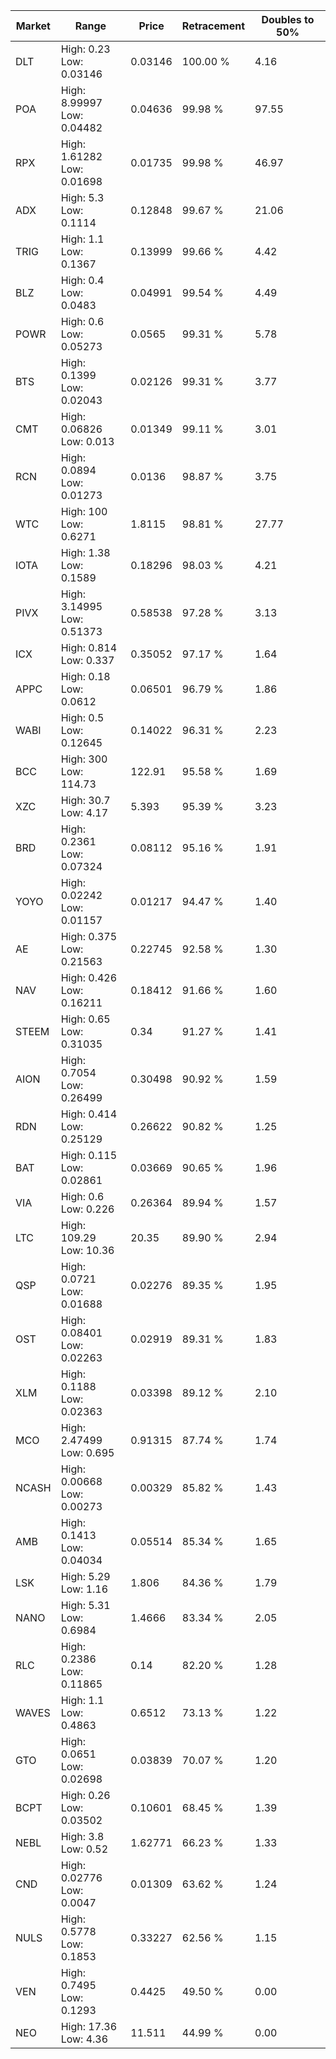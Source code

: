 | Market | Range | Price| Retracement | Doubles to 50% |
| --- | --- | --- | --- | --- |
| DLT | High: 0.23<br />Low: 0.03146 | 0.03146 | 100.00 % | 4.16 |
| POA | High: 8.99997<br />Low: 0.04482 | 0.04636 | 99.98 % | 97.55 |
| RPX | High: 1.61282<br />Low: 0.01698 | 0.01735 | 99.98 % | 46.97 |
| ADX | High: 5.3<br />Low: 0.1114 | 0.12848 | 99.67 % | 21.06 |
| TRIG | High: 1.1<br />Low: 0.1367 | 0.13999 | 99.66 % | 4.42 |
| BLZ | High: 0.4<br />Low: 0.0483 | 0.04991 | 99.54 % | 4.49 |
| POWR | High: 0.6<br />Low: 0.05273 | 0.0565 | 99.31 % | 5.78 |
| BTS | High: 0.1399<br />Low: 0.02043 | 0.02126 | 99.31 % | 3.77 |
| CMT | High: 0.06826<br />Low: 0.013 | 0.01349 | 99.11 % | 3.01 |
| RCN | High: 0.0894<br />Low: 0.01273 | 0.0136 | 98.87 % | 3.75 |
| WTC | High: 100<br />Low: 0.6271 | 1.8115 | 98.81 % | 27.77 |
| IOTA | High: 1.38<br />Low: 0.1589 | 0.18296 | 98.03 % | 4.21 |
| PIVX | High: 3.14995<br />Low: 0.51373 | 0.58538 | 97.28 % | 3.13 |
| ICX | High: 0.814<br />Low: 0.337 | 0.35052 | 97.17 % | 1.64 |
| APPC | High: 0.18<br />Low: 0.0612 | 0.06501 | 96.79 % | 1.86 |
| WABI | High: 0.5<br />Low: 0.12645 | 0.14022 | 96.31 % | 2.23 |
| BCC | High: 300<br />Low: 114.73 | 122.91 | 95.58 % | 1.69 |
| XZC | High: 30.7<br />Low: 4.17 | 5.393 | 95.39 % | 3.23 |
| BRD | High: 0.2361<br />Low: 0.07324 | 0.08112 | 95.16 % | 1.91 |
| YOYO | High: 0.02242<br />Low: 0.01157 | 0.01217 | 94.47 % | 1.40 |
| AE | High: 0.375<br />Low: 0.21563 | 0.22745 | 92.58 % | 1.30 |
| NAV | High: 0.426<br />Low: 0.16211 | 0.18412 | 91.66 % | 1.60 |
| STEEM | High: 0.65<br />Low: 0.31035 | 0.34 | 91.27 % | 1.41 |
| AION | High: 0.7054<br />Low: 0.26499 | 0.30498 | 90.92 % | 1.59 |
| RDN | High: 0.414<br />Low: 0.25129 | 0.26622 | 90.82 % | 1.25 |
| BAT | High: 0.115<br />Low: 0.02861 | 0.03669 | 90.65 % | 1.96 |
| VIA | High: 0.6<br />Low: 0.226 | 0.26364 | 89.94 % | 1.57 |
| LTC | High: 109.29<br />Low: 10.36 | 20.35 | 89.90 % | 2.94 |
| QSP | High: 0.0721<br />Low: 0.01688 | 0.02276 | 89.35 % | 1.95 |
| OST | High: 0.08401<br />Low: 0.02263 | 0.02919 | 89.31 % | 1.83 |
| XLM | High: 0.1188<br />Low: 0.02363 | 0.03398 | 89.12 % | 2.10 |
| MCO | High: 2.47499<br />Low: 0.695 | 0.91315 | 87.74 % | 1.74 |
| NCASH | High: 0.00668<br />Low: 0.00273 | 0.00329 | 85.82 % | 1.43 |
| AMB | High: 0.1413<br />Low: 0.04034 | 0.05514 | 85.34 % | 1.65 |
| LSK | High: 5.29<br />Low: 1.16 | 1.806 | 84.36 % | 1.79 |
| NANO | High: 5.31<br />Low: 0.6984 | 1.4666 | 83.34 % | 2.05 |
| RLC | High: 0.2386<br />Low: 0.11865 | 0.14 | 82.20 % | 1.28 |
| WAVES | High: 1.1<br />Low: 0.4863 | 0.6512 | 73.13 % | 1.22 |
| GTO | High: 0.0651<br />Low: 0.02698 | 0.03839 | 70.07 % | 1.20 |
| BCPT | High: 0.26<br />Low: 0.03502 | 0.10601 | 68.45 % | 1.39 |
| NEBL | High: 3.8<br />Low: 0.52 | 1.62771 | 66.23 % | 1.33 |
| CND | High: 0.02776<br />Low: 0.0047 | 0.01309 | 63.62 % | 1.24 |
| NULS | High: 0.5778<br />Low: 0.1853 | 0.33227 | 62.56 % | 1.15 |
| VEN | High: 0.7495<br />Low: 0.1293 | 0.4425 | 49.50 % | 0.00 |
| NEO | High: 17.36<br />Low: 4.36 | 11.511 | 44.99 % | 0.00 |
